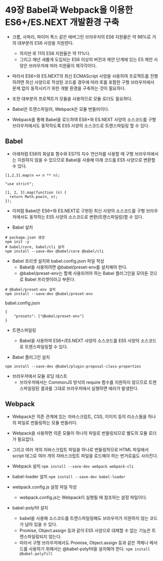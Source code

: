 49장 Babel과 Webpack을 이용한 ES6+/ES.NEXT 개발환경 구축
===
- 크롬, 사파리, 파이어 폭스 같은 에버그린 브라우저의 ES6 지원율은 약 98%로 거의 대부분의 ES6 사양을 지원한다.
  - 하지만 IE 11의 ES6 지원율은 약 11%다.
  - 그리고 매년 새롭게 도입되는 ES6 이상의 버전과 제안 단계에 있는 ES 제안 사양은 브라우저에 따라 지원율이 제각각이다.

- 따라서 ES6+와 ES.NEXT의 최신 ECMAScript 사양을 사용하여 프로젝트를 진행하려면 최신 사양으로 작성된 코드를 경우에 따라 IE를 포함한 구형 브라우저에서 문제 없이 동작시키기 위한 개발 환경을 구축하는 것이 필요하다.

- 또한 대부분의 프로젝트가 모듈을 사용하므로 모듈 로더도 필요하다.

- Babel은 트랜스파일러, Webpack은 모듈 번들러이다.

- Webpack을 통해 Babel을 로드하여 ES6+와 ES.NEXT 사양의 소스코드를 구형 브라우저에서도 동작하도록 ES5 사양의 소스코드로 트랜스파일링 할 수 있다.

Babel
---
- 아래처럼 ES6의 화살표 함수와 ES7의 지수 연산자를 사용할 때 구형 브라우저에서는 지원하지 않을 수 있으므로 Babel을 사용해 아래 코드를 ES5 사양으로 변환할 수 있다.
```
[1,2,3].map(n => n ** n);
```
```
"use strict";

[1, 2, 3].map(function (n) {
  return Math.pow(n, n);
});
```
- 이처럼 Babel은 ES6+와 ES.NEXT로 구현된 최신 사양의 소스코드를 구형 브라우저에서도 동작하는 ES5 사양의 소스코드로 변환(트랜스파일링)할 수 있다.

- Babel 설치
```
# package.json 생성
npm init -y
# babel/core, babel/cli 설치
npm install --save-dev @babel/core @babel/cli
```

- Babel 프리셋 설치와 babel.config.json 파일 작성
  - Babel을 사용하려면 @babel/preset-env를 설치해야 한다.
  - @babel/preset-env는 함께 사용되어야 하는 Babel 플러그인을 모아둔 것으로 Babel 프리셋이라고 부른다.
```
# @babel/preset-env 설치
npm install --save-dev @babel/preset-env 
```
babel.config.json
```
{
	"presets": ["@babel/preset-env"]
}
```

- 트랜스파일링
  - Babel을 사용하여 ES6+/ES.NEXT 사양의 소스코드를 ES5 사양의 소스코드로 트랜스파일링할 수 있다.
 
- Babel 플러그인 설치
```
npm install --save-dev @babel/plugin-proposal-class-properties
```

- 브라우저에서 모듈 로딩 테스트
  - 브라우저에서는 CommonJS 방식의 require 함수를 지원하지 않으므로 트랜스파일링된 결과를 그대로 브라우저에서 실행하면 에러가 발생한다.

Webpack
---
- Webpack은 의존 관계에 있는 자바스크립트, CSS, 이미지 등의 리소스들을 하나의 파일로 번들링하는 모듈 번들러다.

- Webpack을 사용하면 의존 모듈이 하나의 파일로 번들링되므로 별도의 모듈 로더가 필요없다.

- 그리고 여러 개의 자바스크립트 파일을 하나로 번들링하므로 HTML 파일에서 script 태그로 여러 개의 자바스크립트 파일을 로드해야 하는 번거로움도 사라진다.

- Webpack 설치
```npm install --save-dev webpack webpack-cli```

- babel-loader 설치
```npm install --save-dev babel-loader```

- webpack.config.js 설정 파일 작성
  - webpack.config.js는 Webpack이 실행될 때 참조하는 설정 파일이다.
 
- babel-polyfill 설치
  - babel을 사용해 소스코드를 트랜스파일링해도 브라우저가 지원하지 않는 코드가 남아 있을 수 있다.
  - Promise, Object.assign 등과 같이 ES5 사양으로 대체할 수 없는 기능은 트랜스파일링되지 않는다.
  - 따라서 구형 브라우저에서도 Promise, Object.assign 등과 같은 객체나 메서드를 사용하기 위해서는 @babel-polyfill을 설치해야 한다.
  ```npm install @babel-polyfill```
